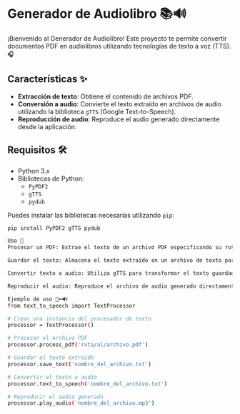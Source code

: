 # Generador de Audiolibro 📚🔊

¡Bienvenido al Generador de Audiolibro! Este proyecto te permite convertir documentos PDF en audiolibros utilizando tecnologías de texto a voz (TTS). 🎧

## Características ✨

- **Extracción de texto**: Obtiene el contenido de archivos PDF.
- **Conversión a audio**: Convierte el texto extraído en archivos de audio utilizando la biblioteca `gTTS` (Google Text-to-Speech).
- **Reproducción de audio**: Reproduce el audio generado directamente desde la aplicación.

## Requisitos 🛠️

- Python 3.x
- Bibliotecas de Python:
  - `PyPDF2`
  - `gTTS`
  - `pydub`

Puedes instalar las bibliotecas necesarias utilizando `pip`:

```bash
pip install PyPDF2 gTTS pydub

Uso 🚀
Procesar un PDF: Extrae el texto de un archivo PDF especificando su ruta.

Guardar el texto: Almacena el texto extraído en un archivo de texto para su posterior uso.

Convertir texto a audio: Utiliza gTTS para transformar el texto guardado en un archivo de audio en formato MP3.

Reproducir el audio: Reproduce el archivo de audio generado directamente desde la aplicación.

Ejemplo de uso 📄➡️🔊
from text_to_speech import TextProcessor

# Crear una instancia del procesador de texto
processor = TextProcessor()

# Procesar el archivo PDF
processor.process_pdf('ruta/al/archivo.pdf')

# Guardar el texto extraído
processor.save_text('nombre_del_archivo.txt')

# Convertir el texto a audio
processor.text_to_speech('nombre_del_archivo.txt')

# Reproducir el audio generado
processor.play_audio('nombre_del_archivo.mp3')
